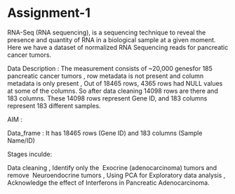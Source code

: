 # Assignment-1

RNA-Seq (RNA sequencing), is a sequencing technique to reveal the presence and quantity of
RNA in a biological sample at a given moment. Here we have a dataset of normalized RNA
Sequencing reads for pancreatic cancer tumors.

Data Description : 
The measurement consists of ~20,000 genesfor 185 pancreatic cancer tumors ,
row metadata is not  present and column metadata is only  present ,
Out of 18465 rows, 4365 rows had NULL values at some of the columns.
So after data cleaning 14098 rows are there and 183 columns.
These 14098 rows represent Gene ID, and 183 columns represent 183 different samples.


AIM : 

Data_frame : It has 18465 rows (Gene ID) and 183 columns (Sample Name/ID)

Stages inculde:

Data cleaning ,
Identify only the ​ Exocrine​ (adenocarcinoma) tumors and remove ​ Neuroendocrine​ tumors ,
Using PCA for Exploratory data analysis ,
Acknowledge the effect of Interferons in Pancreatic Adenocarcinoma.

